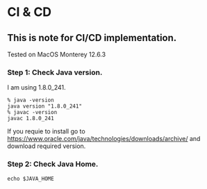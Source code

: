 # CI & CD
## This is note for CI/CD implementation.

Tested on MacOS Monterey 12.6.3

### Step 1: Check Java version. 
I am using 1.8.0_241. 

```shell
% java -version
java version "1.8.0_241"
% javac -version
javac 1.8.0_241
```

If you requie to install go to https://www.oracle.com/java/technologies/downloads/archive/ and download required version.
    
### Step 2: Check Java Home.

```shell
echo $JAVA_HOME
```

